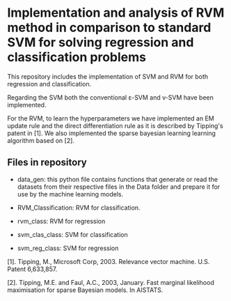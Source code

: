 # Implementation and analysis of RVM method in comparison to standard SVM for solving regression and classification problems

This repository includes the implementation of SVM and RVM for both regression and classification. 

Regarding the SVM both the conventional ε-SVM and v-SVM have been implemented. 

For the RVM, to learn the hyperparameters we have implemented an EM update rule and the direct differentiation rule as it is described by Tipping's patent in [1]. We also implemented the sparse bayesian learning learning algorithm based on [2].


## Files in repository
* data_gen: this python file contains functions that generate or read the datasets from their respective files in the Data folder and prepare it for use by the machine learning models.

* RVM_Classification: RVM for classification.

* rvm_class: RVM for regression

* svm_clas_class: SVM for classification

* svm_reg_class: SVM for regression





[1]. Tipping, M., Microsoft Corp, 2003. Relevance vector machine. U.S. Patent 6,633,857.

[2]. Tipping, M.E. and Faul, A.C., 2003, January. Fast marginal likelihood maximisation for sparse Bayesian models. In AISTATS.
